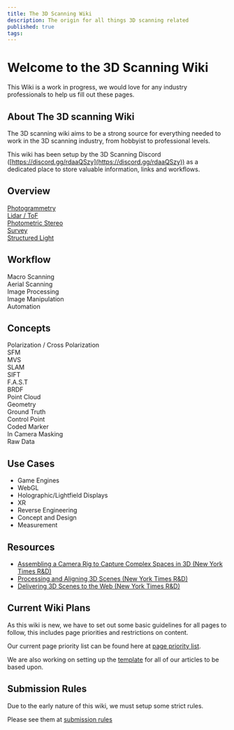```yaml
---
title: The 3D Scanning Wiki
description: The origin for all things 3D scanning related
published: true
tags:
---
```


# Welcome to the 3D Scanning Wiki

This Wiki is a work in progress, we would love for any industry professionals to help us fill out these pages.

## About The 3D scanning Wiki

The 3D scanning wiki aims to be a strong source for everything needed to work in the 3D scanning industry, from hobbyist to professional levels.  

This wiki has been setup by the 3D Scanning Discord ([https://discord.gg/rdaaQSzy](https://discord.gg/rdaaQSzy)) as a dedicated place to store valuable information, links and workflows.

## Overview

[Photogrammetry](Photogrammetry)  
[Lidar / ToF](Lidar)  
[Photometric Stereo](Photometric_Stereo)  
[Survey](Survey)  
[Structured Light](Structured_Light)

## Workflow

Macro Scanning  
Aerial Scanning  
Image Processing  
Image Manipulation  
Automation

## Concepts

Polarization / Cross Polarization  
SFM  
MVS  
SLAM  
SIFT  
F.A.S.T  
BRDF  
Point Cloud  
Geometry  
Ground Truth  
Control Point  
Coded Marker  
In Camera Masking  
Raw Data

## Use Cases

* Game Engines  
* WebGL  
* Holographic/Lightfield Displays  
* XR  
* Reverse Engineering  
* Concept and Design  
* Measurement  

## Resources

* [Assembling a Camera Rig to Capture Complex Spaces in 3D (New York Times R&D)](https://rd.nytimes.com/projects/assembling-a-camera-rig-to-capture-complex-spaces-in-3d)  
* [Processing and Aligning 3D Scenes (New York Times R&D)](https://rd.nytimes.com/projects/processing-and-aligning-3d-scenes)  
* [Delivering 3D Scenes to the Web (New York Times R&D)](https://rd.nytimes.com/projects/delivering-3d-scenes-to-the-web)

## Current Wiki Plans

As this wiki is new, we have to set out some basic guidelines for all pages to follow, this includes page priorities and restrictions on content.  

Our current page priority list can be found here at [page priority list](meta/page_priority_list).

We are also working on setting up the [template](meta/template) for all of our articles to be based upon.

## Submission Rules

Due to the early nature of this wiki, we must setup some strict rules.

Please see them at [submission rules](https://en.wikipedia.org/wiki/Wikipedia:Policies_and_guidelines)